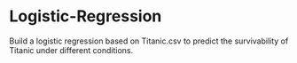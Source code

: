 # Logistic-Regression
Build a logistic regression based on Titanic.csv to predict the survivability of Titanic under different conditions. 
